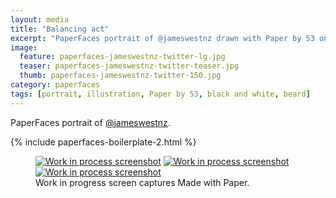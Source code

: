 ```yaml
---
layout: media
title: "Balancing act"
excerpt: "PaperFaces portrait of @jameswestnz drawn with Paper by 53 on an iPad."
image: 
  feature: paperfaces-jameswestnz-twitter-lg.jpg
  teaser: paperfaces-jameswestnz-twitter-teaser.jpg
  thumb: paperfaces-jameswestnz-twitter-150.jpg
category: paperfaces
tags: [portrait, illustration, Paper by 53, black and white, beard]
---
```


PaperFaces portrait of [@jameswestnz](http://twitter.com/jameswestnz).

{% include paperfaces-boilerplate-2.html %}

<figure class="third">
  <a href="{{ site.url }}/images/paperfaces-jameswestnz-process-1-lg.jpg"><img src="{{ site.url }}/images/paperfaces-jameswestnz-process-1-600.jpg" alt="Work in process screenshot"></a>
  <a href="{{ site.url }}/images/paperfaces-jameswestnz-process-2-lg.jpg"><img src="{{ site.url }}/images/paperfaces-jameswestnz-process-2-600.jpg" alt="Work in process screenshot"></a>
  <a href="{{ site.url }}/images/paperfaces-jameswestnz-process-3-lg.jpg"><img src="{{ site.url }}/images/paperfaces-jameswestnz-process-3-600.jpg" alt="Work in process screenshot"></a>
  <figcaption>Work in progress screen captures Made with Paper.</figcaption>
</figure>